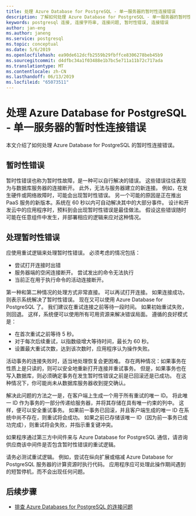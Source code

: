 ```yaml
---
title: 处理 Azure Database for PostgreSQL - 单一服务器的暂时性连接错误
description: 了解如何处理 Azure Database for PostgreSQL - 单一服务器的暂时性连接错误。
keywords: postgresql 连接, 连接字符串, 连接问题, 暂时性错误, 连接错误
author: jan-eng
ms.author: janeng
ms.service: postgresql
ms.topic: conceptual
ms.date: 5/6/2019
ms.openlocfilehash: ea90de612dcfb2559b29fbffce8306278beb45b9
ms.sourcegitcommit: d4dfbc34a1f03488e1b7bc5e711a11b72c717ada
ms.translationtype: MT
ms.contentlocale: zh-CN
ms.lasthandoff: 06/13/2019
ms.locfileid: "65073511"
---
```

# <a name="handling-transient-connectivity-errors-for-azure-database-for-postgresql---single-server"></a>处理 Azure Database for PostgreSQL - 单一服务器的暂时性连接错误

本文介绍了如何处理 Azure Database for PostgreSQL 的暂时性连接错误。

## <a name="transient-errors"></a>暂时性错误

暂时性错误也称为暂时性故障，是一种可以自行解决的错误。 这些错误往往表现为与数据库服务器的连接断开。 此外，无法与服务器建立的新连接。 例如，在发生硬件或网络故障时，可能会出现暂时性错误。 另一个可能的原因是正在推出 PaaS 服务的新版本。系统在 60 秒以内可自动解决其中的大部分事件。 设计和开发云中的应用程序时，预料到会出现暂时性错误是最佳做法。 假设这些错误随时可能在任意组件中发生，并部署相应的逻辑来应对这种情况。

## <a name="handling-transient-errors"></a>处理暂时性错误

应使用重试逻辑来处理暂时性错误。 必须考虑的情况包括：

* 尝试打开连接时出错
* 服务器端的空闲连接断开。 尝试发出的命令无法执行
* 当前正在用于执行命令的活动连接断开。

第一种和第二种情况的处理方式非常直接。 可以再试打开连接。 如果连接成功，则表示系统解决了暂时性错误。 现在又可以使用 Azure Database for PostgreSQL 了。 我们建议在重试连接之前等待一段时间。 如果初始重试失败，则回退。 这样，系统便可以使用所有可用资源来解决错误局面。 遵循的良好模式是：

* 在首次重试之前等待 5 秒。
* 对于每次后续重试，以指数级增大等待时间，最长为 60 秒。
* 设置最大重试次数，达到该次数时，应用程序认为操作失败。

活动事务的连接失败时，适当地处理恢复会更困难。 存在两种情况：如果事务在性质上是只读的，则可以安全地重新打开连接并重试事务。 但是，如果事务也在写入数据库，则必须确定事务在发生暂时性错误之前是已回滚还是已成功。 在这种情况下，你可能尚未从数据库服务器收到提交确认。

解决此问题的方法之一是，在客户端上生成一个用于所有重试的唯一 ID。 将此唯一 ID 作为事务的一部分传递给服务器，并将其存储在具有唯一约束的列中。 这样，便可以安全重试事务。 如果前一事务已回滚，并且客户端生成的唯一 ID 在系统中尚不存在，则重试将会成功。 如果之前已存储该唯一 ID（因为前一事务已成功完成），则重试将会失败，并指示重复键冲突。

如果程序通过第三方中间件来与 Azure Database for PostgreSQL 通信，请咨询供应商该中间件是否包含暂时性错误的重试逻辑。

请务必测试重试逻辑。 例如，尝试在纵向扩展或缩减 Azure Database for PostgreSQL 服务器的计算资源时执行代码。 应用程序应可处理此操作期间遇到的短暂停机，而不会出现任何问题。

## <a name="next-steps"></a>后续步骤

* [排查 Azure Databases for PostgreSQL 的连接问题](howto-troubleshoot-common-connection-issues.md)
